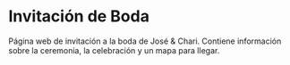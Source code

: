 # Invitación de Boda

Página web de invitación a la boda de José & Chari.
Contiene información sobre la ceremonia, la celebración y un mapa para llegar.
